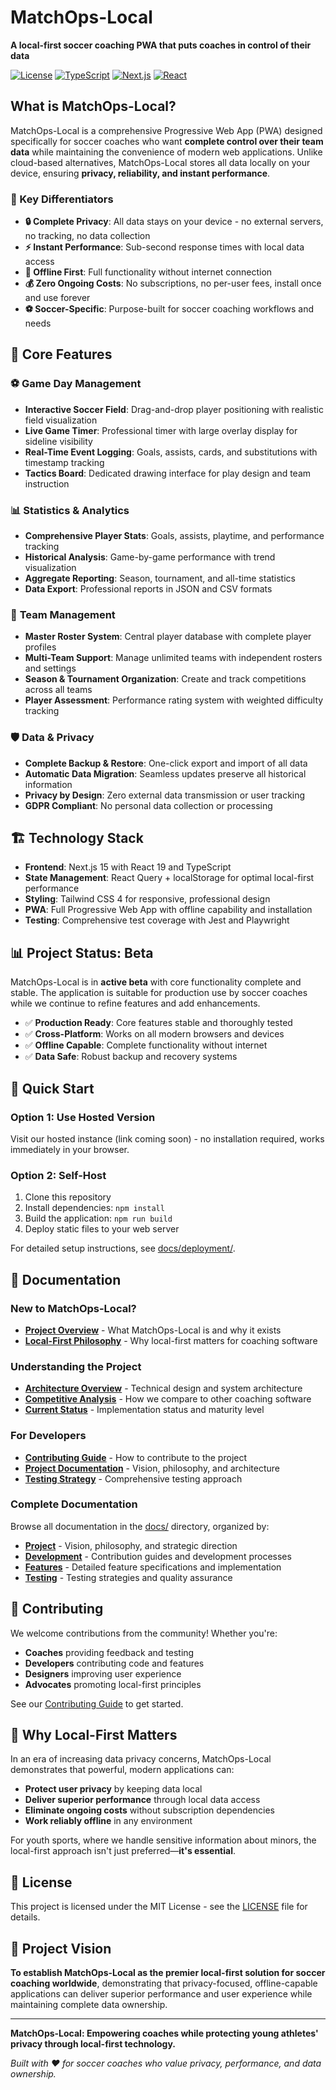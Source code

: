 # MatchOps-Local

**A local-first soccer coaching PWA that puts coaches in control of their data**

[![License](https://img.shields.io/badge/license-MIT-blue.svg)](LICENSE)
[![TypeScript](https://img.shields.io/badge/TypeScript-5.0-blue.svg)](https://www.typescriptlang.org/)
[![Next.js](https://img.shields.io/badge/Next.js-15-black.svg)](https://nextjs.org/)
[![React](https://img.shields.io/badge/React-19-blue.svg)](https://reactjs.org/)

## What is MatchOps-Local?

MatchOps-Local is a comprehensive Progressive Web App (PWA) designed specifically for soccer coaches who want **complete control over their team data** while maintaining the convenience of modern web applications. Unlike cloud-based alternatives, MatchOps-Local stores all data locally on your device, ensuring **privacy, reliability, and instant performance**.

### 🔑 Key Differentiators

- **🔒 Complete Privacy**: All data stays on your device - no external servers, no tracking, no data collection
- **⚡ Instant Performance**: Sub-second response times with local data access
- **📴 Offline First**: Full functionality without internet connection
- **💰 Zero Ongoing Costs**: No subscriptions, no per-user fees, install once and use forever
- **⚽ Soccer-Specific**: Purpose-built for soccer coaching workflows and needs

## 🚀 Core Features

### ⚽ **Game Day Management**
- **Interactive Soccer Field**: Drag-and-drop player positioning with realistic field visualization
- **Live Game Timer**: Professional timer with large overlay display for sideline visibility
- **Real-Time Event Logging**: Goals, assists, cards, and substitutions with timestamp tracking
- **Tactics Board**: Dedicated drawing interface for play design and team instruction

### 📊 **Statistics & Analytics**  
- **Comprehensive Player Stats**: Goals, assists, playtime, and performance tracking
- **Historical Analysis**: Game-by-game performance with trend visualization
- **Aggregate Reporting**: Season, tournament, and all-time statistics
- **Data Export**: Professional reports in JSON and CSV formats

### 👥 **Team Management**
- **Master Roster System**: Central player database with complete player profiles
- **Multi-Team Support**: Manage unlimited teams with independent rosters and settings
- **Season & Tournament Organization**: Create and track competitions across all teams
- **Player Assessment**: Performance rating system with weighted difficulty tracking

### 🛡️ **Data & Privacy**
- **Complete Backup & Restore**: One-click export and import of all data
- **Automatic Data Migration**: Seamless updates preserve all historical information
- **Privacy by Design**: Zero external data transmission or user tracking
- **GDPR Compliant**: No personal data collection or processing

## 🏗️ Technology Stack

- **Frontend**: Next.js 15 with React 19 and TypeScript
- **State Management**: React Query + localStorage for optimal local-first performance
- **Styling**: Tailwind CSS 4 for responsive, professional design
- **PWA**: Full Progressive Web App with offline capability and installation
- **Testing**: Comprehensive test coverage with Jest and Playwright

## 📊 Project Status: Beta

MatchOps-Local is in **active beta** with core functionality complete and stable. The application is suitable for production use by soccer coaches while we continue to refine features and add enhancements.

- ✅ **Production Ready**: Core features stable and thoroughly tested
- ✅ **Cross-Platform**: Works on all modern browsers and devices  
- ✅ **Offline Capable**: Complete functionality without internet
- ✅ **Data Safe**: Robust backup and recovery systems

## 🚀 Quick Start

### Option 1: Use Hosted Version
Visit our hosted instance (link coming soon) - no installation required, works immediately in your browser.

### Option 2: Self-Host
1. Clone this repository
2. Install dependencies: `npm install`
3. Build the application: `npm run build`
4. Deploy static files to your web server

For detailed setup instructions, see [docs/deployment/](docs/deployment/).

## 📖 Documentation

### **New to MatchOps-Local?**
- **[Project Overview](docs/project/PROJECT_OVERVIEW.md)** - What MatchOps-Local is and why it exists
- **[Local-First Philosophy](docs/project/LOCAL_FIRST_PHILOSOPHY.md)** - Why local-first matters for coaching software

### **Understanding the Project**
- **[Architecture Overview](docs/project/ARCHITECTURE.md)** - Technical design and system architecture
- **[Competitive Analysis](docs/project/COMPETITIVE_ANALYSIS.md)** - How we compare to other coaching software
- **[Current Status](docs/project/PROJECT_STATUS.md)** - Implementation status and maturity level

### **For Developers**
- **[Contributing Guide](docs/development/CONTRIBUTING.md)** - How to contribute to the project
- **[Project Documentation](docs/project/)** - Vision, philosophy, and architecture
- **[Testing Strategy](docs/testing/)** - Comprehensive testing approach

### **Complete Documentation**
Browse all documentation in the [docs/](docs/) directory, organized by:
- **[Project](docs/project/)** - Vision, philosophy, and strategic direction
- **[Development](docs/development/)** - Contribution guides and development processes
- **[Features](docs/features/)** - Detailed feature specifications and implementation
- **[Testing](docs/testing/)** - Testing strategies and quality assurance

## 🤝 Contributing

We welcome contributions from the community! Whether you're:
- **Coaches** providing feedback and testing
- **Developers** contributing code and features
- **Designers** improving user experience
- **Advocates** promoting local-first principles

See our [Contributing Guide](docs/development/CONTRIBUTING.md) to get started.

## 🌟 Why Local-First Matters

In an era of increasing data privacy concerns, MatchOps-Local demonstrates that powerful, modern applications can:
- **Protect user privacy** by keeping data local
- **Deliver superior performance** through local data access
- **Eliminate ongoing costs** without subscription dependencies
- **Work reliably offline** in any environment

For youth sports, where we handle sensitive information about minors, the local-first approach isn't just preferred—**it's essential**.

## 📄 License

This project is licensed under the MIT License - see the [LICENSE](LICENSE) file for details.

## 🎯 Project Vision

**To establish MatchOps-Local as the premier local-first solution for soccer coaching worldwide**, demonstrating that privacy-focused, offline-capable applications can deliver superior performance and user experience while maintaining complete data ownership.

---

**MatchOps-Local: Empowering coaches while protecting young athletes' privacy through local-first technology.**

*Built with ❤️ for soccer coaches who value privacy, performance, and data ownership.*